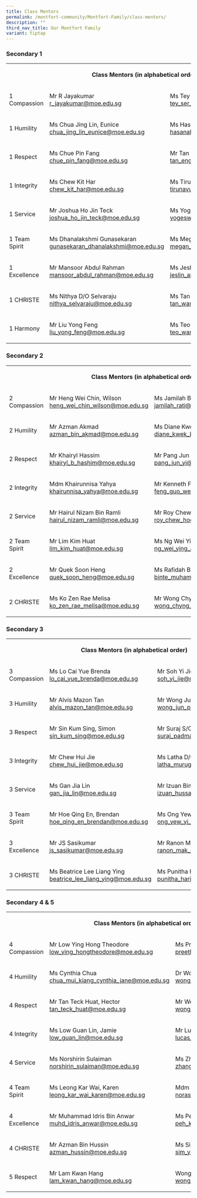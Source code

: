 ```yaml
---
title: Class Mentors
permalink: /montfort-community/Montfort-Family/class-mentors/
description: ""
third_nav_title: Our Montfort Family
variant: tiptap
---
```

<h3>Secondary 1</h3>
<table style="minWidth: 100px">
<colgroup>
<col>
<col>
<col>
<col>
</colgroup>
<tbody>
<tr>
<th rowspan="1" colspan="3">
<p>Class Mentors (in alphabetical order)</p>
</th>
<th rowspan="1" colspan="1">
<p></p>
</th>
</tr>
<tr>
<td rowspan="1" colspan="1">
<p>1 Compassion</p>
</td>
<td rowspan="1" colspan="1">
<p>Mr R Jayakumar
<br><a href="mailto:r_jayakumar@moe.edu.sg" rel="noopener noreferrer nofollow" target="_blank">r_jayakumar@moe.edu.sg</a>
</p>
</td>
<td rowspan="1" colspan="1">
<p>Ms Tey Ser Ling
<br><a href="mailto:tey_ser_ling@moe.edu.sg" rel="noopener noreferrer nofollow" target="_blank">tey_ser_ling@moe.edu.sg</a>
</p>
<p></p>
</td>
<td rowspan="1" colspan="1">
<p>Ms Li Lanting
<br><a href="mailto:li_lanting@moe.edu.sg" rel="noopener noreferrer nofollow" target="_blank">li_lanting@moe.edu.sg</a>
</p>
<p></p>
</td>
</tr>
<tr>
<td rowspan="1" colspan="1">
<p>1 Humility</p>
</td>
<td rowspan="1" colspan="1">
<p>Ms Chua Jing Lin, Eunice
<br><a href="mailto:chua_jing_lin_eunice@moe.edu.sg" rel="noopener noreferrer nofollow" target="_blank">chua_jing_lin_eunice@moe.edu.sg</a>
</p>
</td>
<td rowspan="1" colspan="1">
<p>Ms Hasanah Binte Hassan
<br><a href="mailto:hasanah_hassan@moe.edu.sg" rel="noopener noreferrer nofollow" target="_blank">hasanah_hassan@moe.edu.sg</a>
</p>
</td>
<td rowspan="1" colspan="1">
<p></p>
</td>
</tr>
<tr>
<td rowspan="1" colspan="1">
<p>1 Respect</p>
</td>
<td rowspan="1" colspan="1">
<p>Ms Chue Pin Fang
<br><a href="mailto:chue_pin_fang@moe.edu.sg" rel="noopener noreferrer nofollow" target="_blank">chue_pin_fang@moe.edu.sg</a>
</p>
</td>
<td rowspan="1" colspan="1">
<p>Mr Tan Eng Hwee
<br><a href="mailto:tan_eng_hwee@moe.edu.sg" rel="noopener noreferrer nofollow" target="_blank">tan_eng_hwee@moe.edu.sg</a>
</p>
</td>
<td rowspan="1" colspan="1">
<p>Ms Nurul Aqilah Binte Minhaj
<br><a href="mailto:nurul_aqilah_minhaj@moe.edu.sg" rel="noopener noreferrer nofollow" target="_blank">nurul_aqilah_minhaj@moe.edu.sg</a>
</p>
</td>
</tr>
<tr>
<td rowspan="1" colspan="1">
<p>1 Integrity</p>
</td>
<td rowspan="1" colspan="1">
<p>Ms Chew Kit Har
<br><a href="mailto:chew_kit_har@moe.edu.sg" rel="noopener noreferrer nofollow" target="_blank">chew_kit_har@moe.edu.sg</a>
</p>
</td>
<td rowspan="1" colspan="1">
<p>Ms Tirunavukkarasu Poongodi
<br><a href="mailto:tirunavukkarasu_poongodi@moe.edu.sg" rel="noopener noreferrer nofollow" target="_blank">tirunavukkarasu_poongodi@moe.edu.sg</a>
</p>
</td>
<td rowspan="1" colspan="1">
<p></p>
</td>
</tr>
<tr>
<td rowspan="1" colspan="1">
<p>1 Service</p>
</td>
<td rowspan="1" colspan="1">
<p>Mr Joshua Ho Jin Teck
<br><a href="mailto:joshua_ho_jin_teck@moe.edu.sg" rel="noopener noreferrer nofollow" target="_blank">joshua_ho_jin_teck@moe.edu.sg</a>
</p>
</td>
<td rowspan="1" colspan="1">
<p>Ms Yogeswari Elangovan
<br><a href="mailto:yogeswari_elangovan@moe.edu.sg" rel="noopener noreferrer nofollow" target="_blank">yogeswari_elangovan@moe.edu.sg</a>
</p>
</td>
<td rowspan="1" colspan="1">
<p>Ms Regunathan Niveda
<br><a href="mailto:regunathan_niveda@moe.edu.sg" rel="noopener noreferrer nofollow" target="_blank">regunathan_niveda@moe.edu.sg</a>
</p>
</td>
</tr>
<tr>
<td rowspan="1" colspan="1">
<p>1 Team Spirit</p>
</td>
<td rowspan="1" colspan="1">
<p>Ms Dhanalakshmi Gunasekaran
<br><a href="mailto:gunasekaran_dhanalakshmi@moe.edu.sg" rel="noopener noreferrer nofollow" target="_blank">gunasekaran_dhanalakshmi@moe.edu.sg</a>
</p>
</td>
<td rowspan="1" colspan="1">
<p>Ms Megan Tan Shu Ning
<br><a href="mailto:megan_tan_shu_ning@moe.edu.sg" rel="noopener noreferrer nofollow" target="_blank">megan_tan_shu_ning@moe.edu.sg</a>
</p>
</td>
<td rowspan="1" colspan="1">
<p>Mr Kwok Kar Hou Matthew
<br><a href="mailto:kwok_kar_hou_mathew@moe.edu.sg" rel="noopener noreferrer nofollow" target="_blank">kwok_kar_hou_mathew@moe.edu.sg</a>
</p>
</td>
</tr>
<tr>
<td rowspan="1" colspan="1">
<p>1 Excellence</p>
</td>
<td rowspan="1" colspan="1">
<p>Mr Mansoor Abdul Rahman
<br><a href="mailto:mansoor_abdul_rahman@moe.edu.sg" rel="noopener noreferrer nofollow" target="_blank">mansoor_abdul_rahman@moe.edu.sg</a>
</p>
</td>
<td rowspan="1" colspan="1">
<p>Ms Jeslin Ang Hui Min
<br><a href="mailto:jeslin_ang_hui_min@moe.edu.sg" rel="noopener noreferrer nofollow" target="_blank">jeslin_ang_hui_min@moe.edu.sg</a>
</p>
</td>
<td rowspan="1" colspan="1">
<p></p>
</td>
</tr>
<tr>
<td rowspan="1" colspan="1">
<p>1 CHRISTE</p>
</td>
<td rowspan="1" colspan="1">
<p>Ms Nithya D/O Selvaraju
<br><a href="mailto:nithya_selvaraju@moe.edu.sg" rel="noopener noreferrer nofollow" target="_blank">nithya_selvaraju@moe.edu.sg</a>
</p>
</td>
<td rowspan="1" colspan="1">
<p>Ms Tan Wan Sim
<br><a href="mailto:tan_wan_sim_a@moe.edu.sg" rel="noopener noreferrer nofollow" target="_blank">tan_wan_sim_a@moe.edu.sg</a>
</p>
</td>
<td rowspan="1" colspan="1">
<p>Ms Lim Xi, Morgan
<br><a href="mailto:lim_xi_morgan@moe.edu.sg" rel="noopener noreferrer nofollow" target="_blank">lim_xi_morgan@moe.edu.sg</a>
</p>
</td>
</tr>
<tr>
<td rowspan="1" colspan="1">
<p>1 Harmony</p>
</td>
<td rowspan="1" colspan="1">
<p>Mr Liu Yong Feng
<br><a href="mailto:liu_yong_feng@moe.edu.sg" rel="noopener noreferrer nofollow" target="_blank">liu_yong_feng@moe.edu.sg</a>
</p>
</td>
<td rowspan="1" colspan="1">
<p>Ms Teo Wan Lin
<br><a href="mailto:teo_wan_lin@moe.edu.sg" rel="noopener noreferrer nofollow" target="_blank">teo_wan_lin@moe.edu.sg</a>
</p>
</td>
<td rowspan="1" colspan="1">
<p></p>
</td>
</tr>
</tbody>
</table>
<p></p>
<p></p>
<p></p>
<p></p>
<h3>Secondary 2</h3>
<table style="minWidth: 100px">
<colgroup>
<col>
<col>
<col>
<col>
</colgroup>
<tbody>
<tr>
<th rowspan="1" colspan="3">
<p>Class Mentors (in alphabetical order)</p>
</th>
<th rowspan="1" colspan="1">
<p></p>
</th>
</tr>
<tr>
<td rowspan="1" colspan="1">
<p>2 Compassion</p>
</td>
<td rowspan="1" colspan="1">
<p>Mr Heng Wei Chin, Wilson
<br><a href="mailto:heng_wei_chin_wilson@moe.edu.sg" rel="noopener noreferrer nofollow" target="_blank">heng_wei_chin_wilson@moe.edu.sg</a>
</p>
</td>
<td rowspan="1" colspan="1">
<p>Ms Jamilah Bte Rati
<br><a href="mailto:jamilah_rati@moe.edu.sg" rel="noopener noreferrer nofollow" target="_blank">jamilah_rati@moe.edu.sg</a>
</p>
</td>
<td rowspan="1" colspan="1">
<p></p>
</td>
</tr>
<tr>
<td rowspan="1" colspan="1">
<p>2 Humility</p>
</td>
<td rowspan="1" colspan="1">
<p>Mr Azman Akmad
<br><a href="mailto:azman_bin_akmad@moe.edu.sg" rel="noopener noreferrer nofollow" target="_blank">azman_bin_akmad@moe.edu.sg</a>
</p>
</td>
<td rowspan="1" colspan="1">
<p>Ms Diane Kwek Kheng Hwee
<br><a href="mailto:diane_kwek_kheng_hwee@moe.edu.sg" rel="noopener noreferrer nofollow" target="_blank">diane_kwek_kheng_hwee@moe.edu.sg</a>
</p>
</td>
<td rowspan="1" colspan="1">
<p></p>
</td>
</tr>
<tr>
<td rowspan="1" colspan="1">
<p>2 Respect</p>
</td>
<td rowspan="1" colspan="1">
<p>Mr Khairyl Hassim <a href="mailto:khairyl_b_hashim@moe.edu.sg" rel="noopener noreferrer nofollow" target="_blank">khairyl_b_hashim@moe.edu.sg</a>
</p>
</td>
<td rowspan="1" colspan="1">
<p>Mr Pang Jun Yi
<br><a href="mailto:pang_jun_yi@moe.edu.sg" rel="noopener noreferrer nofollow" target="_blank">pang_jun_yi@moe.edu.sg</a>
</p>
</td>
<td rowspan="1" colspan="1">
<p></p>
</td>
</tr>
<tr>
<td rowspan="1" colspan="1">
<p>2 Integrity</p>
</td>
<td rowspan="1" colspan="1">
<p>Mdm Khairunnisa Yahya
<br><a href="mailto:khairunnisa_yahya@moe.edu.sg" rel="noopener noreferrer nofollow" target="_blank">khairunnisa_yahya@moe.edu.sg</a>
</p>
</td>
<td rowspan="1" colspan="1">
<p>Mr Kenneth Feng Guo Wei
<br><a href="mailto:feng_guo_wei_kenneth@moe.edu.sg" rel="noopener noreferrer nofollow" target="_blank">feng_guo_wei_kenneth@moe.edu.sg</a>
</p>
</td>
<td rowspan="1" colspan="1">
<p></p>
</td>
</tr>
<tr>
<td rowspan="1" colspan="1">
<p>2 Service</p>
</td>
<td rowspan="1" colspan="1">
<p>Mr Hairul Nizam Bin Ramli
<br><a href="mailto:hairul_nizam_ramli@moe.edu.sg" rel="noopener noreferrer nofollow" target="_blank">hairul_nizam_ramli@moe.edu.sg</a>
</p>
</td>
<td rowspan="1" colspan="1">
<p>Mr Roy Chew Hock Wu
<br><a href="mailto:roy_chew_hock_wu@moe.edu.sg" rel="noopener noreferrer nofollow" target="_blank">roy_chew_hock_wu@moe.edu.sg</a>
</p>
</td>
<td rowspan="1" colspan="1">
<p></p>
</td>
</tr>
<tr>
<td rowspan="1" colspan="1">
<p>2 Team Spirit</p>
</td>
<td rowspan="1" colspan="1">
<p>Mr Lim Kim Huat
<br><a href="mailto:lim_kim_huat@moe.edu.sg" rel="noopener noreferrer nofollow" target="_blank">lim_kim_huat@moe.edu.sg</a>
</p>
</td>
<td rowspan="1" colspan="1">
<p>Ms Ng Wei Ying
<br><a href="mailto:ng_wei_ying_a@moe.edu.sg" rel="noopener noreferrer nofollow" target="_blank">ng_wei_ying_a@moe.edu.sg</a>
</p>
</td>
<td rowspan="1" colspan="1">
<p></p>
</td>
</tr>
<tr>
<td rowspan="1" colspan="1">
<p>2 Excellence</p>
</td>
<td rowspan="1" colspan="1">
<p>Mr Quek Soon Heng
<br><a href="mailto:quek_soon_heng@moe.edu.sg" rel="noopener noreferrer nofollow" target="_blank">quek_soon_heng@moe.edu.sg</a>
</p>
</td>
<td rowspan="1" colspan="1">
<p>Ms Rafidah Bte Muhammad Nasir
<br><a href="mailto:binte_muhammad_nasir_rafidah@moe.edu.sg" rel="noopener noreferrer nofollow" target="_blank">binte_muhammad_nasir_rafidah@moe.edu.sg</a>
</p>
</td>
<td rowspan="1" colspan="1">
<p></p>
</td>
</tr>
<tr>
<td rowspan="1" colspan="1">
<p>2 CHRISTE</p>
</td>
<td rowspan="1" colspan="1">
<p>Ms Ko Zen Rae Melisa
<br><a href="mailto:ko_zen_rae_melisa@moe.edu.sg" rel="noopener noreferrer nofollow" target="_blank">ko_zen_rae_melisa@moe.edu.sg</a>
</p>
</td>
<td rowspan="1" colspan="1">
<p>Mr Wong Chyng Shiau Kenny
<br><a href="mailto:wong_chyng_shiau@moe.edu.sg" rel="noopener noreferrer nofollow" target="_blank">wong_chyng_shiau@moe.edu.sg</a>
</p>
</td>
<td rowspan="1" colspan="1">
<p>Ms Bose Sayori
<br><a href="mailto:sayori_bose@moe.edu.sg" rel="noopener noreferrer nofollow" target="_blank">sayori_bose@moe.edu.sg</a>
</p>
</td>
</tr>
</tbody>
</table>
<h3></h3>
<h3>Secondary 3</h3>
<table style="minWidth: 75px">
<colgroup>
<col>
<col>
<col>
</colgroup>
<tbody>
<tr>
<th rowspan="1" colspan="3">
<p>Class Mentors (in alphabetical order)</p>
</th>
</tr>
<tr>
<td rowspan="1" colspan="1">
<p>3 Compassion</p>
</td>
<td rowspan="1" colspan="1">
<p>Ms Lo Cai Yue Brenda
<br><a href="mailto:lo_cai_yue_brenda@moe.edu.sg" rel="noopener noreferrer nofollow" target="_blank">lo_cai_yue_brenda@moe.edu.sg</a>
</p>
</td>
<td rowspan="1" colspan="1">
<p>Mr Soh Yi Jie
<br><a href="mailto:soh_yi_jie@moe.edu.sg" rel="noopener noreferrer nofollow" target="_blank">soh_yi_jie@moe.edu.sg</a>
</p>
</td>
</tr>
<tr>
<td rowspan="1" colspan="1">
<p>3 Humility</p>
</td>
<td rowspan="1" colspan="1">
<p>Mr Alvis Mazon Tan
<br><a href="mailto:alvis_mazon_tan@moe.edu.sg" rel="noopener noreferrer nofollow" target="_blank">alvis_mazon_tan@moe.edu.sg</a>
</p>
</td>
<td rowspan="1" colspan="1">
<p>Mr Wong Jun Pei, Nicholas
<br><a href="mailto:wong_jun_pei_nicholas@moe.edu.sg" rel="noopener noreferrer nofollow" target="_blank">wong_jun_pei_nicholas@moe.edu.sg</a>
</p>
</td>
</tr>
<tr>
<td rowspan="1" colspan="1">
<p>3 Respect</p>
</td>
<td rowspan="1" colspan="1">
<p>Mr Sin Kum Sing, Simon
<br><a href="mailto:sin_kum_sing@moe.edu.sg" rel="noopener noreferrer nofollow" target="_blank">sin_kum_sing@moe.edu.sg</a>
</p>
</td>
<td rowspan="1" colspan="1">
<p>Mr Suraj S/O Padman
<br><a href="mailto:suraj_padman@moe.edu.sg" rel="noopener noreferrer nofollow" target="_blank">suraj_padman@moe.edu.sg</a>
</p>
</td>
</tr>
<tr>
<td rowspan="1" colspan="1">
<p>3 Integrity</p>
</td>
<td rowspan="1" colspan="1">
<p>Mr Chew Hui Jie
<br><a href="mailto:chew_hui_jie@moe.edu.sg" rel="noopener noreferrer nofollow" target="_blank">chew_hui_jie@moe.edu.sg</a>
</p>
</td>
<td rowspan="1" colspan="1">
<p>Ms Latha D/O Murugiah
<br><a href="mailto:latha_murugiah@moe.edu.sg" rel="noopener noreferrer nofollow" target="_blank">latha_murugiah@moe.edu.sg</a>
</p>
</td>
</tr>
<tr>
<td rowspan="1" colspan="1">
<p>3 Service</p>
</td>
<td rowspan="1" colspan="1">
<p>Ms Gan Jia Lin
<br><a href="mailto:gan_jia_lin@moe.edu.sg" rel="noopener noreferrer nofollow" target="_blank">gan_jia_lin@moe.edu.sg</a>
</p>
</td>
<td rowspan="1" colspan="1">
<p>Mr Izuan Bin Hussain Bagarib
<br><a href="mailto:izuan_hussain_bagarib@moe.edu.sg" rel="noopener noreferrer nofollow" target="_blank">izuan_hussain_bagarib@moe.edu.sg</a>
</p>
</td>
</tr>
<tr>
<td rowspan="1" colspan="1">
<p>3 Team Spirit</p>
</td>
<td rowspan="1" colspan="1">
<p>Mr Hoe Qing En, Brendan
<br><a href="mailto:hoe_qing_en_brendan@moe.edu.sg" rel="noopener noreferrer nofollow" target="_blank">hoe_qing_en_brendan@moe.edu.sg</a>
</p>
</td>
<td rowspan="1" colspan="1">
<p>Ms Ong Yew Yi Eve
<br><a href="mailto:ong_yew_yi_eve@moe.edu.sg" rel="noopener noreferrer nofollow" target="_blank">ong_yew_yi_eve@moe.edu.sg</a>
</p>
</td>
</tr>
<tr>
<td rowspan="1" colspan="1">
<p>3 Excellence</p>
</td>
<td rowspan="1" colspan="1">
<p>Mr JS Sasikumar
<br><a href="mailto:js_sasikumar@moe.edu.sg" rel="noopener noreferrer nofollow" target="_blank">js_sasikumar@moe.edu.sg</a>
</p>
</td>
<td rowspan="1" colspan="1">
<p>Mr Ranon Mak Enhao
<br><a href="mailto:ranon_mak_enhao@moe.edu.sg" rel="noopener noreferrer nofollow" target="_blank">ranon_mak_enhao@moe.edu.sg</a>
</p>
</td>
</tr>
<tr>
<td rowspan="1" colspan="1">
<p>3 CHRISTE</p>
</td>
<td rowspan="1" colspan="1">
<p>Ms Beatrice Lee Liang Ying
<br><a href="mailto:beatrice_lee_liang_ying@moe.edu.sg" rel="noopener noreferrer nofollow" target="_blank">beatrice_lee_liang_ying@moe.edu.sg</a>
</p>
<p></p>
</td>
<td rowspan="1" colspan="1">
<p>Ms Punitha Haridas
<br><a href="mailto:punitha_haridas@moe.edu.sg" rel="noopener noreferrer nofollow" target="_blank">punitha_haridas@moe.edu.sg</a>
</p>
</td>
</tr>
</tbody>
</table>
<h3>Secondary 4 &amp; 5</h3>
<table style="minWidth: 75px">
<colgroup>
<col>
<col>
<col>
</colgroup>
<tbody>
<tr>
<th rowspan="1" colspan="3">
<p>Class Mentors (in alphabetical order)</p>
</th>
</tr>
<tr>
<td rowspan="1" colspan="1">
<p>4 Compassion</p>
</td>
<td rowspan="1" colspan="1">
<p>Mr Low Ying Hong Theodore
<br><a href="mailto:low_ying_hongtheodore@moe.edu.sg" rel="noopener noreferrer nofollow" target="_blank">low_ying_hongtheodore@moe.edu.sg</a>
</p>
</td>
<td rowspan="1" colspan="1">
<p>Ms Preetha d/o Preklathan
<br><a href="mailto:preetha_preklathan@moe.edu.sg" rel="noopener noreferrer nofollow" target="_blank">preetha_preklathan@moe.edu.sg</a>
</p>
</td>
</tr>
<tr>
<td rowspan="1" colspan="1">
<p>4 Humility</p>
</td>
<td rowspan="1" colspan="1">
<p>Ms Cynthia Chua
<br><a href="mailto:chua_mui_kiang_cynthia_jane@moe.edu.sg" rel="noopener noreferrer nofollow" target="_blank">chua_mui_kiang_cynthia_jane@moe.edu.sg</a>
</p>
</td>
<td rowspan="1" colspan="1">
<p>Dr Wong De Wei, Shawn
<br><a href="mailto:wong_de_wei_shawn@moe.edu.sg" rel="noopener noreferrer nofollow" target="_blank">wong_de_wei_shawn@moe.edu.sg</a>
</p>
</td>
</tr>
<tr>
<td rowspan="1" colspan="1">
<p>4 Respect</p>
</td>
<td rowspan="1" colspan="1">
<p>Mr Tan Teck Huat, Hector
<br><a href="mailto:tan_teck_huat@moe.edu.sg" rel="noopener noreferrer nofollow" target="_blank">tan_teck_huat@moe.edu.sg</a>
</p>
</td>
<td rowspan="1" colspan="1">
<p>Mr Wong Yong Zhao Caleb
<br><a href="mailto:wong_yong_zhao_caleb@moe.edu.sg" rel="noopener noreferrer nofollow" target="_blank">wong_yong_zhao_caleb@moe.edu.sg</a>
</p>
</td>
</tr>
<tr>
<td rowspan="1" colspan="1">
<p>4 Integrity</p>
</td>
<td rowspan="1" colspan="1">
<p>Ms Low Guan Lin, Jamie
<br><a href="mailto:low_guan_lin@moe.edu.sg" rel="noopener noreferrer nofollow" target="_blank">low_guan_lin@moe.edu.sg</a>
</p>
</td>
<td rowspan="1" colspan="1">
<p>Mr Lucas Tang An Sheng
<br><a href="mailto:lucas_tang_an_sheng@moe.edu.sg" rel="noopener noreferrer nofollow" target="_blank">lucas_tang_an_sheng@moe.edu.sg</a>
</p>
</td>
</tr>
<tr>
<td rowspan="1" colspan="1">
<p>4 Service</p>
</td>
<td rowspan="1" colspan="1">
<p>Ms Norshirin Sulaiman
<br><a href="mailto:norshirin_sulaiman@moe.edu.sg" rel="noopener noreferrer nofollow" target="_blank">norshirin_sulaiman@moe.edu.sg</a>
</p>
</td>
<td rowspan="1" colspan="1">
<p>Ms Zhang Wenjie
<br><a href="mailto:zhang_wenjie@moe.edu.sg" rel="noopener noreferrer nofollow" target="_blank">zhang_wenjie@moe.edu.sg</a>
</p>
</td>
</tr>
<tr>
<td rowspan="1" colspan="1">
<p>4 Team Spirit</p>
</td>
<td rowspan="1" colspan="1">
<p>Ms Leong Kar Wai, Karen
<br><a href="mailto:leong_kar_wai_karen@moe.edu.sg" rel="noopener noreferrer nofollow" target="_blank">leong_kar_wai_karen@moe.edu.sg</a>
</p>
</td>
<td rowspan="1" colspan="1">
<p>Mdm Norasikin Awang
<br><a href="mailto:norasikin_awang@moe.edu.sg" rel="noopener noreferrer nofollow" target="_blank">norasikin_awang@moe.edu.sg</a>
</p>
</td>
</tr>
<tr>
<td rowspan="1" colspan="1">
<p>4 Excellence</p>
</td>
<td rowspan="1" colspan="1">
<p>Mr Muhammad Idris Bin Anwar
<br><a href="mailto:muhd_idris_anwar@moe.edu.sg" rel="noopener noreferrer nofollow" target="_blank">muhd_idris_anwar@moe.edu.sg</a>
</p>
</td>
<td rowspan="1" colspan="1">
<p>Ms Peh Kaijia Celine
<br><a href="mailto:peh_kaijia@moe.edu.sg" rel="noopener noreferrer nofollow" target="_blank">peh_kaijia@moe.edu.sg</a>
</p>
</td>
</tr>
<tr>
<td rowspan="1" colspan="1">
<p>4 CHRISTE</p>
</td>
<td rowspan="1" colspan="1">
<p>Mr Azman Bin Hussin
<br><a href="mailto:azman_hussin@moe.edu.sg" rel="noopener noreferrer nofollow" target="_blank">azman_hussin@moe.edu.sg</a>
</p>
</td>
<td rowspan="1" colspan="1">
<p>Ms Sim Yuan Qi
<br><a href="mailto:sim_yuan_qi@moe.edu.sg" rel="noopener noreferrer nofollow" target="_blank">sim_yuan_qi@moe.edu.sg</a>
</p>
</td>
</tr>
<tr>
<td rowspan="1" colspan="1">
<p>5 Respect</p>
</td>
<td rowspan="1" colspan="1">
<p>Mr Lam Kwan Hang
<br><a href="mailto:lam_kwan_hang@moe.edu.sg" rel="noopener noreferrer nofollow" target="_blank">lam_kwan_hang@moe.edu.sg</a>
</p>
</td>
<td rowspan="1" colspan="1">
<p>Wong Boon Chong, Kenny
<br><a href="mailto:wong_boon_chong_kenny@moe.edu.sg" rel="noopener noreferrer nofollow" target="_blank">wong_boon_chong_kenny@moe.edu.sg</a>
</p>
</td>
</tr>
</tbody>
</table>
<p></p>